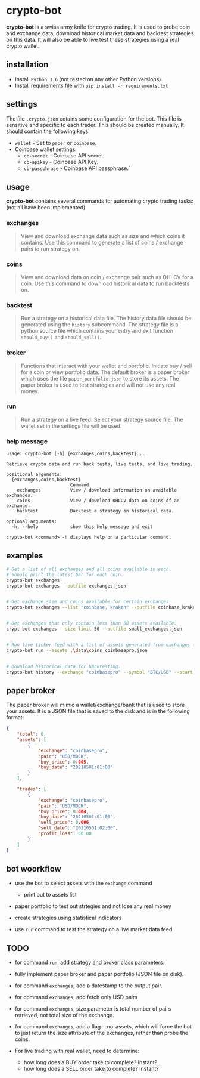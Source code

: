 # crypto-bot #
**crypto-bot** is a swiss army knife for crypto trading. It is
used to probe coin and exchange data, download historical 
market data and backtest strategies on this data. It will
also be able to live test these strategies using a real crypto
wallet.


## installation ##
* Install `Python 3.6` (not tested on any other Python versions).
* Install requirements file with 
  `pip install -r requirements.txt`


## settings ##
The file `.crypto.json` cotains some configuration for the bot.
This file is sensitive and specific to each trader. This should
be created manually. It should contain the following keys:

* `wallet` - Set to `paper` or `coinbase`.
* Coinbase wallet settings:
    * `cb-secret` - Coinbase API secret.
    * `cb-apikey` - Coinbase API Key.
    * `cb-passphrase` - Coinbase API passphrase.`


## usage ##
**crypto-bot** contains several commands for automating 
crypto trading tasks: (not all have been implemented)

### exchanges ###
> View and download exchange data such as size and which 
  coins it contains. Use this command to generate a list 
  of coins / exchange pairs to run strategy on. 

### coins ###
> View and download data on coin / exchange pair such as
  OHLCV for a coin. Use this command to download historical 
  data to run backtests on.

### backtest ###
> Run a strategy on a historical data file. The history data
  file should be generated using the `history` subcommand. The
  strategy file is a python source file which contains your
  entry and exit function `should_buy()` and `should_sell()`.

### broker ###
> Functions that interact with your wallet and portfolio.
  Initiate buy / sell for a coin or view portfolio data. The default broker is 
  a paper broker which uses the file `paper_portfolio.json` to store its 
  assets. The paper broker is used to test strategies and will not use any real
  money.

### run ###
> Run a strategy on a live feed. Select your strategy source
  file. The wallet set in the settings file will be used.

### help message ###
```
usage: crypto-bot [-h] {exchanges,coins,backtest} ...

Retrieve crypto data and run back tests, live tests, and live trading.     

positional arguments:
  {exchanges,coins,backtest}
                        Command
    exchanges           View / download information on available exchanges.
    coins               View / download OHLCV data on coins of an exchange.
    backtest            Backtest a strategy on historical data.

optional arguments:
  -h, --help            show this help message and exit

crypto-bot <command> -h displays help on a particular command.
```


## examples ##
```bash
# Get a list of all exchanges and all coins available in each.
# Should print the latest bar for each coin.
crypto-bot exchanges
crypto-bot exchanges --outfile exchanges.json


# Get exchange size and coins available for certain exchanges. 
crypto-bot exchanges --list "coinbase, kraken" --outfile coinbase_kraken.json


# Get exchanges that only contain less than 50 assets available.
crypt-bot exchanges --size-limit 50 --outfile small_exchanges.json


# Run live ticker feed with a list of assets generated from exchanges command.
crypto-bot run --assets .\data\coins_coinbasepro.json


# Download historical data for backtesting. 
crypto-bot history --exchange "coinbasepro" --symbol "BTC/USD" --start 20210101 --end 20210501 --timeframe '1m'
```

## paper broker ##
The paper broker will mimic a wallet/exchange/bank that is used to store your
assets. It is a JSON file that is saved to the disk and is in the following
format:
```json
{
    "total": 0,
    "assets": [
        {
            "exchange": "coinbasepro",
            "pair": "USD/MOCK",
            "buy_price": 0.005,
            "buy_date": "20210501:01:00"
        }
    ],

    "trades": [
        {
            "exchange": "coinbasepro",
            "pair": "USD/MOCK",
            "buy_price": 0.004,
            "buy_date": "20210501:01:00",
            "sell_price": 0.006,
            "sell_date": "20210501:02:00",
            "profit_loss": 50.00
        }
    ]
}
```


## bot woorkflow ##
* use the bot to  select assets with the `exchange` command
    * print out to assets list

* paper portfolio to test out strtegies and not lose any real money

* create strategies using statistical indicators

* use `run` command to test the strategy on a live market data feed


## TODO ##
* for command `run`, add strategy and broker class parameters.

* fully implement paper broker and paper portfolio (JSON file on disk).

* for command `exchanges`, add a datestamp to the output pair.

* for command `exchanges`, add fetch only USD pairs

* for command `exchanges`, size parameter is total number of pairs retrieved,
  not total size of the exchange.

* for command `exchanges`, add a flag --no-assets, which will force the bot to
  just return the size attribute of the exchanges, rather than probe the coins.

* For live trading with real wallet, need to determine:
    * how long does a BUY order take to complete? Instant?
    * how long does a SELL order take to complete? Instant?